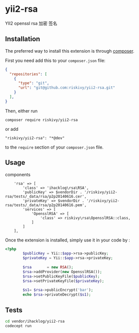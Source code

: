 yii2-rsa
========
YII2 openssl rsa 加密 签名

Installation
------------

The preferred way to install this extension is through [composer](http://getcomposer.org/download/).

First you need add this to your `composer.json` file:
```json
{
  "repositories": [
    {
      "type": "git",
      "url": "git@github.com:riskivy/yii2-rsa.git"
    }
  ],
}
```

Then, either run

```
composer require riskivy/yii2-rsa
```

or add
```
"riskivy/yii2-rsa": "*@dev"
```

to the `require` section of your `composer.json` file.


Usage
-----
components 

        'rsa' => [
            'class' => 'ihacklog\rsa\RSA',
            'publicKey' => $vendorDir . '/riskivy/yii2-rsa/tests/_data/rsa/p2p20140616.cer',
            'privateKey' => $vendorDir . '/riskivy/yii2-rsa/tests/_data/rsa/p2p20140616.pem',
            'services' => [
                'OpensslRSA' => [
                    'class' => riskivy\rsa\OpensslRSA::class,
                ]
            ]
        ],
        
Once the extension is installed, simply use it in your code by  :

```php
<?php
        $publicKey = Yii::$app->rsa->publicKey;
        $privateKey = Yii::$app->rsa->privateKey;
        
        $rsa       = new RSA();
        $rsa->addProvider(new OpensslRSA());
        $rsa->setPublicKeyFile($publicKey);
        $rsa->setPrivateKeyFile($privateKey);
        
        $s1= $rsa->publicEncrypt('bar');  
        echo $rsa->privateDecrypt($s1);   

```


Tests
-----
```bash
cd vendor/ihacklog/yii2-rsa
codecept run
```
